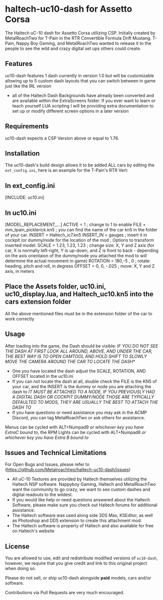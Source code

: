 # haltech-uc10-dash for Assetto Corsa
The Haltech uC-10 dash for Assetto Corsa utilizing CSP. Initially created by MetalRoachTwo for T-Pain in the RTR Convertible Formula Drift Mustang.
T-Pain, Nappy Boy Gaming, and MetalRoachTwo wanted to release it to the people to see the wild and crazy digital set ups others could create.



## Features

uc10-dash features 1 dash currently in version 1.0 but will be customizable allowing up to 5 custom dash layouts that you can switch between in game just like the IRL version
- all of the Haltech Dash Backgrounds have already been converted and are available within the ExtraScreens folder. If you ever want to learn or teach yourself LUA scripting I will be providing extra documentation to set up or modify different screen options in a later version

## Requirements

uc10-dash expects a CSP Version above or equal to 1.76. 


## Installation

The uc10-dash's build design allows it to be added ALL cars by editing the `ext_config.ini`, here is an example for the T-Pain's RTR Vert:

## In ext_config.ini
[INCLUDE: uc10.ini]

## In uc10.ini
[MODEL_REPLACEMENT_...]
ACTIVE = 1 ; change to 1 to enable
FILE = mm_tpain_picklerick.kn5 ; you can find the name of the car kn5 in the folder of your car.
INSERT = Haltech_ic7.kn5
INSERT_IN = gauges ; insert it in cockpit (or dummy/node for the location of the mod
; Options to transform inserted model:
SCALE = 1.23, 1.23, 1.23    ; change size: X, Y and Z axis (for car, X is normally left-right, Y is up-down, and Z is front to back - depending on the axis orientaion of the dummy/node you attached the mod to will determine the actual movement in game)
ROTATION = 180,-5 , 0  ; rotate: heading, pitch and roll, in degress
OFFSET = 0, 0, -.025  ; move: X, Y and Z axis, in meters

## Place the Assets folder, uc10.ini, uc10_display.lua, and Haltech_uc10.kn5 into the cars extension folder
All the above mentioned files must be in the extension folder of the car to work correctly


## Usage

After loading into the game, the Dash should be visible: *IF YOU DO NOT SEE THE DASH AT FIRST LOOK ALL AROUND, ABOVE, AND UNDER THE CAR, THE BEST WAY IS TO OPEN CAMTOOL AND HOLD SHIFT TO SLOWLY MOVE THE CAMERA AROUND THE CAR TO LOCATE THE DASH**
- One you have located the dash adjust the SCALE, ROTATION, AND OFFSET located in the uc10.ini
- If you can not locate the dash at all, double check the FILE is the KN5 of your car, and the INSERT is the dummy or node you are attaching the dash to *IT MUST BE ATTACHED TO A NODE, IF YOU PREVIOUSLY HAD A DIGITAL DASH OR COCKPIT DUMMY/NODE THOSE ARE TYPICALLY DEFAULTED TO MODS, THEY ARE USUALLY THE BEST TO ATTACH THE DASH TO*
- If you have questions or need assistance you may ask in the ACMP Discord, you can tag MetalRoachTwo or ask others for assistance.

Menus can be cycled with ALT+Numpad9 *or whichever key you have ExtraC bound to*, the RPM Lights can be cycled with ALT+Numpad8 *or whichever key you have Extra B bound to* 


## Issues and Technical Limitations

For Open Bugs and Issues, please refer to (https://github.com/Metalroachtwo/haltech-uc10-dash/issues)

- All uC-10 Textures are provided by Haltech themselves utilizing the Haltech NSP software. Nappyboy Gaming, Haltech and MetalRoachTwo want the community to go crazy, we want to see custom dashes and digital readouts to the wildest.
- If you would like help or need questions answered about the Haltech Software, please make sure you check out Haltech forums for additional assistance.
- The Haltech software was used along side 3DS Max, KSEditor, as well as Photoshop and DDS extension to create this attachment mod.
- The Haltech software is property of Haltech and also available for free on Haltech's website

## License

You are allowed to use, edit and redistribute modified versions of `uc10-dash`, however, we require that you give credit and link to this original project when doing so.

Please do not sell, or ship uc10-dash alongside **paid** models, cars and/or software.

Contributions via Pull Requests are very much encouraged.
